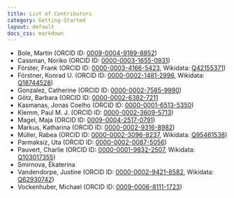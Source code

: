 ```yaml
---
title: List of Contributors
category: Getting-Started
layout: default
docs_css: markdown
---
```


* Bole, Martin (ORCID ID: [0009-0004-9189-8852](https://orcid.org/0009-0004-9189-8852))
* Cassman, Noriko (ORCID ID: [0000-0003-1655-0931](https://orcid.org/0000-0003-1655-0931))
* Förster, Frank (ORCID ID: [0000-0003-4166-5423](https://orcid.org/0000-0003-4166-5423), Wikidata: [Q42155371](https://www.wikidata.org/wiki/Q42155371))
* Förstner, Konrad U. (ORCID ID: [0000-0002-1481-2996](http://orcid.org/0000-0002-1481-2996), Wikidata: [Q18744528](https://www.wikidata.org/wiki/Q18744528))
* Gonzalez, Catherine (ORCID ID: [0000-0002-7585-9990](https://orcid.org/0000-0002-7585-9990))
* Götz, Barbara (ORCID ID: [0000-0002-6382-7211](https://orcid.org/0000-0002-6382-7211)
* Kasmanas, Jonas Coelho (ORCID ID: [0000-0001-6513-5350](https://orcid.org/0000-0001-6513-5350))
* Klemm, Paul M. J. (ORCID ID: [0000-0002-3609-5713](https://orcid.org/0000-0002-3609-5713))
* Magel, Maja (ORCID ID: [0009-0004-2517-0791](https://orcid.org/0009-0004-2517-0791))
* Markus, Katharina (ORCID ID: [0000-0002-9316-8982](https://orcid.org/0000-0002-9316-8982))
* Müller, Rabea (ORCID ID: [0000-0002-3096-8237](https://orcid.org/0000-0002-3096-8237), Wikidata: [Q95461538](https://www.wikidata.org/wiki/Q95461538))
* Parmaksiz, Uta (ORCID ID: [0000-0002-0087-5056](https://orcid.org/0000-0002-0087-5056))
* Pauvert, Charlie (ORCID ID: [0000-0001-9832-2507](https://orcid.org/0000-0001-9832-2507), Wikidata: [Q103017355](https://www.wikidata.org/wiki/Q103017355))
* Smirnova, Ekaterina
* Vandendorpe, Justine (ORCID ID: [0000-0002-9421-8582](https://orcid.org/0000-0002-9421-8582), Wikidata: [Q62930742](https://www.wikidata.org/wiki/Q62930742))
* Vockenhuber, Michael (ORCID ID: [0009-0006-8111-1723](https://orcid.org/0009-0006-8111-1723))
